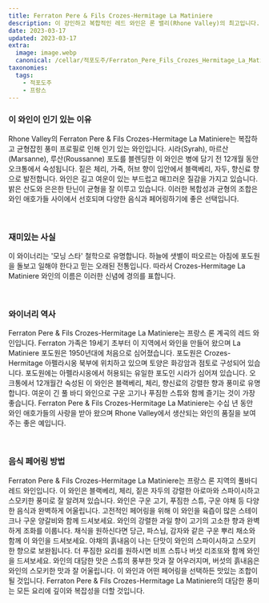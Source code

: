 ```yaml
---
title: Ferraton Pere & Fils Crozes-Hermitage La Matiniere
description: 이 강인하고 복합적인 레드 와인은 론 밸리(Rhone Valley)의 최고입니다. Ferraton Pere & Fils Crozes-Hermitage La Matiniere는 Syrah와 Marsanne 포도의 독특한 블렌딩으로 강렬하고 스파이시한 풍미 프로필을 제공합니다. 짙은 과일, 가죽, 약간의 스모크 향이 어우러진 이 풀바디 와인은 당신의 입맛을 감질나게 하고 오래 지속되는 인상을 남길 것입니다.
date: 2023-03-17
updated: 2023-03-17
extra:
  image: image.webp
  canonical: /cellar/적포도주/Ferraton_Pere_Fils_Crozes_Hermitage_La_Matiniere/index.md
taxonomies:
  tags: 
    - 적포도주
    - 프랑스
---
```


### 이 와인이 인기 있는 이유

Rhone Valley의 Ferraton Pere & Fils Crozes-Hermitage La Matiniere는 복잡하고 균형잡힌 풍미 프로필로 인해 인기 있는 와인입니다. 시라(Syrah), 마르산(Marsanne), 루산(Roussanne) 포도를 블렌딩한 이 와인은 병에 담기 전 12개월 동안 오크통에서 숙성됩니다. 짙은 체리, 가죽, 허브 향이 입안에서 블랙베리, 자두, 향신료 향으로 발전합니다. 와인은 길고 여운이 있는 부드럽고 매끄러운 질감을 가지고 있습니다. 밝은 산도와 은은한 탄닌이 균형을 잘 이루고 있습니다. 이러한 복합성과 균형의 조합은 와인 애호가들 사이에서 선호되며 다양한 음식과 페어링하기에 좋은 선택입니다.

&nbsp;  

### 재미있는 사실

이 와이너리는 '모닝 스타' 철학으로 유명합니다. 하늘에 샛별이 떠오르는 아침에 포도원을 돌보고 일해야 한다고 믿는 오래된 전통입니다. 따라서 Crozes-Hermitage La Matiniere 와인의 이름은 이러한 신념에 경의를 표합니다.

&nbsp;  

### 와이너리 역사

Ferraton Pere & Fils Crozes-Hermitage La Matiniere는 프랑스 론 계곡의 레드 와인입니다. Ferraton 가족은 19세기 초부터 이 지역에서 와인을 만들어 왔으며 La Matiniere 포도원은 1950년대에 처음으로 심어졌습니다. 포도원은 Crozes-Hermitage 아펠라시옹 북부에 위치하고 있으며 토양은 화강암과 점토로 구성되어 있습니다. 포도원에는 아펠라시옹에서 허용되는 유일한 포도인 시라가 심어져 있습니다. 오크통에서 12개월간 숙성된 이 와인은 블랙베리, 체리, 향신료의 강렬한 향과 풍미로 유명합니다. 여운이 긴 풀 바디 와인으로 구운 고기나 푸짐한 스튜와 함께 즐기는 것이 가장 좋습니다. Ferraton Pere & Fils Crozes-Hermitage La Matiniere는 수십 년 동안 와인 애호가들의 사랑을 받아 왔으며 Rhone Valley에서 생산되는 와인의 품질을 보여주는 좋은 예입니다.

&nbsp;  

### 음식 페어링 방법

Ferraton Pere & Fils Crozes-Hermitage La Matiniere는 프랑스 론 지역의 풀바디 레드 와인입니다. 이 와인은 블랙베리, 체리, 짙은 자두의 강렬한 아로마와 스파이시하고 스모키한 풍미로 잘 알려져 있습니다. 와인은 구운 고기, 푸짐한 스튜, 구운 야채 등 다양한 음식과 완벽하게 어울립니다. 고전적인 페어링을 위해 이 와인을 육즙이 많은 스테이크나 구운 양갈비와 함께 드셔보세요. 와인의 강렬한 과일 향이 고기의 고소한 향과 완벽하게 조화를 이룹니다. 채식을 원하신다면 당근, 파스닙, 감자와 같은 구운 뿌리 채소와 함께 이 와인을 드셔보세요. 야채의 흙내음이 나는 단맛이 와인의 스파이시하고 스모키한 향으로 보완됩니다. 더 푸짐한 요리를 원하시면 비프 스튜나 버섯 리조또와 함께 와인을 드셔보세요. 와인의 대담한 맛은 스튜의 풍부한 맛과 잘 어우러지며, 버섯의 흙내음은 와인의 스모키한 맛과 잘 어울립니다. 이 와인과 어떤 페어링을 선택하든 맛있는 조합이 될 것입니다. Ferraton Pere & Fils Crozes-Hermitage La Matiniere의 대담한 풍미는 모든 요리에 깊이와 복잡성을 더할 것입니다.

&nbsp;  
